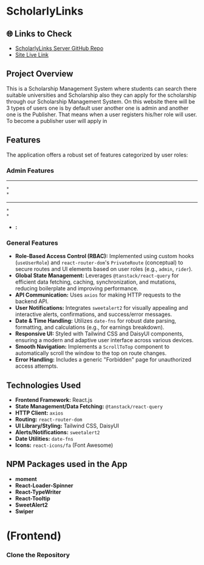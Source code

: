 # ScholarlyLinks

## 🌐 Links to Check
- [ScholarlyLinks Server GitHub Repo](https://github.com/julkarzunayed/scholarly-links-server)
- [Site Live Link](https://scholarly-link-auth.web.app/)

## Project Overview

This is a  Scholarship Management System where students can search there suitable universities and Scholarship also they can apply for the scholarship through our Scholarship Management System.
On this website there will be 3 types of users one is by default user another one is admin and another one is the Publisher. That means when a user registers his/her role will user. To become a publisher user will apply in 
## Features

The application offers a robust set of features categorized by user roles:

### Admin Features

* **
    * 
    * 
* **
    * 
    * 
* **:**
    


### General Features

* **Role-Based Access Control (RBAC):** Implemented using custom hooks (`useUserRole`) and `react-router-dom`'s `PrivateRoute` (conceptual) to secure routes and UI elements based on user roles (e.g., `admin`, `rider`).
* **Global State Management:** Leverages `@tanstack/react-query` for efficient data fetching, caching, synchronization, and mutations, reducing boilerplate and improving performance.
* **API Communication:** Uses `axios` for making HTTP requests to the backend API.
* **User Notifications:** Integrates `sweetalert2` for visually appealing and interactive alerts, confirmations, and success/error messages.
* **Date & Time Handling:** Utilizes `date-fns` for robust date parsing, formatting, and calculations (e.g., for earnings breakdown).
* **Responsive UI:** Styled with Tailwind CSS and DaisyUI components, ensuring a modern and adaptive user interface across various devices.
* **Smooth Navigation:** Implements a `ScrollToTop` component to automatically scroll the window to the top on route changes.
* **Error Handling:** Includes a generic "Forbidden" page for unauthorized access attempts.

## Technologies Used

* **Frontend Framework:** React.js
* **State Management/Data Fetching:** `@tanstack/react-query`
* **HTTP Client:** `axios`
* **Routing:** `react-router-dom`
* **UI Library/Styling:** Tailwind CSS, DaisyUI
* **Alerts/Notifications:** `sweetalert2`
* **Date Utilities:** `date-fns`
* **Icons:** `react-icons/fa` (Font Awesome)

 ## NPM Packages used in the App
    
- **moment**
- **React-Loader-Spinner**
- **React-TypeWriter**
- **React-Tooltip**
- **SweetAlert2**
- **Swiper**

#  (Frontend)



### Clone the Repository


